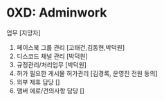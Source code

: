# 0XD: Adminwork


업무 [지망자]

1) 페이스북 그룹 관리 [고태건,김동현,박덕원]
2) 디스코드 채널 관리 [박덕원]
3) 규정관리/처리업무 [박덕원]
4) 허가 필요한 게시물 허가관리 [김경록, 운영진 전원 동의]
5) 외부 제휴 담당 []
6) 맴버 에로/건의사항 담당 []
